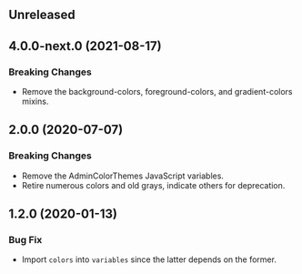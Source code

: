 <!-- Learn how to maintain this file at https://github.com/WordPress/gutenberg/tree/HEAD/packages#maintaining-changelogs. -->

## Unreleased

## 4.0.0-next.0 (2021-08-17)

### Breaking Changes

-   Remove the background-colors, foreground-colors, and gradient-colors mixins.

## 2.0.0 (2020-07-07)

### Breaking Changes

-   Remove the AdminColorThemes JavaScript variables.
-   Retire numerous colors and old grays, indicate others for deprecation.

## 1.2.0 (2020-01-13)

### Bug Fix

-   Import `colors` into `variables` since the latter depends on the former.
